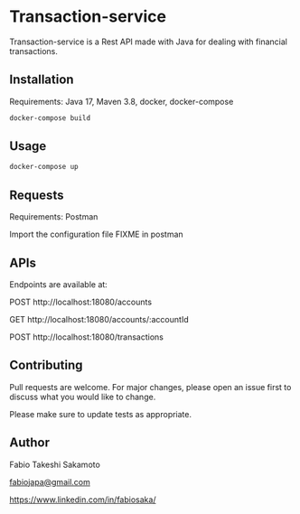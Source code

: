 # Transaction-service

Transaction-service is a Rest API made with Java for dealing with financial transactions.

## Installation

Requirements: Java 17, Maven 3.8, docker, docker-compose

```bash
docker-compose build
```

## Usage

```bash
docker-compose up
```

## Requests
Requirements: Postman

Import the configuration file FIXME in postman

## APIs
Endpoints are available at:

POST http://localhost:18080/accounts

GET http://localhost:18080/accounts/:accountId

POST http://localhost:18080/transactions

## Contributing

Pull requests are welcome. For major changes, please open an issue first
to discuss what you would like to change.

Please make sure to update tests as appropriate.

## Author

Fabio Takeshi Sakamoto

fabiojapa@gmail.com

https://www.linkedin.com/in/fabiosaka/